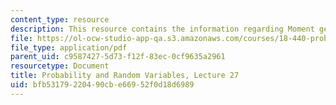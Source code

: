 ```yaml
---
content_type: resource
description: This resource contains the information regarding Moment generating distributions.
file: https://ol-ocw-studio-app-qa.s3.amazonaws.com/courses/18-440-probability-and-random-variables-spring-2014/bfb53179220490cbe66952f0d18d6989_MIT18_440S14_Lecture27.pdf
file_type: application/pdf
parent_uid: c9587427-5d73-f12f-83ec-0cf9635a2961
resourcetype: Document
title: Probability and Random Variables, Lecture 27
uid: bfb53179-2204-90cb-e669-52f0d18d6989
---
```

